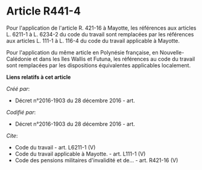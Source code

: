# Article R441-4

Pour l'application de l'article R. 421-16 à Mayotte, les références aux articles L. 6211-1 à L. 6234-2 du code du travail
sont remplacées par les références aux articles L. 111-1 à L. 116-4 du code du travail applicable à Mayotte.

Pour l'application du même article en Polynésie française, en Nouvelle-Calédonie et dans les îles Wallis et Futuna, les
références au code du travail sont remplacées par les dispositions équivalentes applicables localement.

**Liens relatifs à cet article**

_Créé par_:

  - Décret n°2016-1903 du 28 décembre 2016 - art.

_Codifié par_:

  - Décret n°2016-1903 du 28 décembre 2016 - art.

_Cite_:

  - Code du travail - art. L6211-1 (V)
  - Code du travail applicable à Mayotte. - art. L111-1 (V)
  - Code des pensions militaires d'invalidité et de... - art. R421-16 (V)
